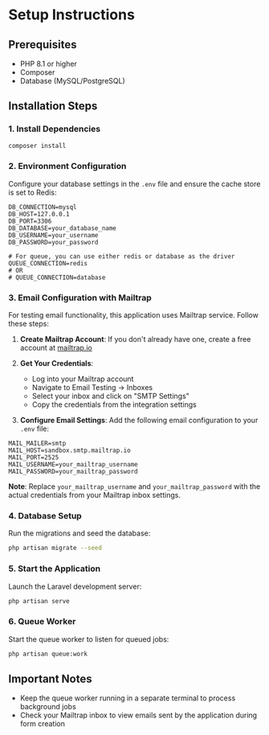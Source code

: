 # Setup Instructions

## Prerequisites
- PHP 8.1 or higher
- Composer
- Database (MySQL/PostgreSQL)

## Installation Steps

### 1. Install Dependencies
```bash
composer install
```

### 2. Environment Configuration
Configure your database settings in the `.env` file and ensure the cache store is set to Redis:

```env
DB_CONNECTION=mysql
DB_HOST=127.0.0.1
DB_PORT=3306
DB_DATABASE=your_database_name
DB_USERNAME=your_username
DB_PASSWORD=your_password

# For queue, you can use either redis or database as the driver
QUEUE_CONNECTION=redis
# OR
# QUEUE_CONNECTION=database
```

### 3. Email Configuration with Mailtrap
For testing email functionality, this application uses Mailtrap service. Follow these steps:

1. **Create Mailtrap Account**: If you don't already have one, create a free account at [mailtrap.io](https://mailtrap.io)

2. **Get Your Credentials**: 
   - Log into your Mailtrap account
   - Navigate to Email Testing → Inboxes
   - Select your inbox and click on "SMTP Settings"
   - Copy the credentials from the integration settings

3. **Configure Email Settings**: Add the following email configuration to your `.env` file:

```env
MAIL_MAILER=smtp
MAIL_HOST=sandbox.smtp.mailtrap.io
MAIL_PORT=2525
MAIL_USERNAME=your_mailtrap_username
MAIL_PASSWORD=your_mailtrap_password
```

**Note**: Replace `your_mailtrap_username` and `your_mailtrap_password` with the actual credentials from your Mailtrap inbox settings.

### 4. Database Setup
Run the migrations and seed the database:
```bash
php artisan migrate --seed
```

### 5. Start the Application
Launch the Laravel development server:
```bash
php artisan serve
```

### 6. Queue Worker
Start the queue worker to listen for queued jobs:
```bash
php artisan queue:work
```

## Important Notes
- Keep the queue worker running in a separate terminal to process background jobs
- Check your Mailtrap inbox to view emails sent by the application during form creation
